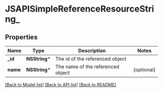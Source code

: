 # JSAPISimpleReferenceResourceString_

## Properties
Name | Type | Description | Notes
------------ | ------------- | ------------- | -------------
**_id** | **NSString*** | The id of the referenced object | 
**name** | **NSString*** | The name of the referenced object | [optional] 

[[Back to Model list]](../README.md#documentation-for-models) [[Back to API list]](../README.md#documentation-for-api-endpoints) [[Back to README]](../README.md)


